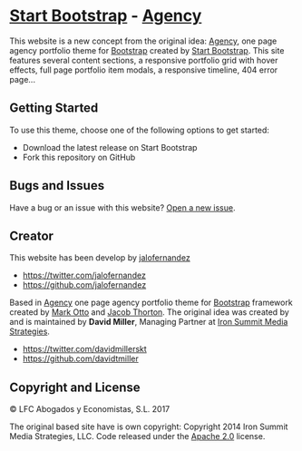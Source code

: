 # [Start Bootstrap](http://startbootstrap.com/) - [Agency](http://startbootstrap.com/template-overviews/agency/)

This website is a new concept from the original idea: [Agency](http://startbootstrap.com/template-overviews/agency/), one page agency portfolio theme for [Bootstrap](http://getbootstrap.com/) created by [Start Bootstrap](http://startbootstrap.com/).
This site features several content sections, a responsive portfolio grid with hover effects, full page portfolio item modals, a responsive timeline, 404 error page...

## Getting Started

To use this theme, choose one of the following options to get started:
* Download the latest release on Start Bootstrap
* Fork this repository on GitHub

## Bugs and Issues

Have a bug or an issue with this website? [Open a new issue](https://github.com/jalofernandez/lfcabogados/issues).

## Creator

This website has been develop by [jalofernandez](https://github.com/jalofernandez/lfcabogados)

* https://twitter.com/jalofernandez
* https://github.com/jalofernandez

Based in [Agency](http://startbootstrap.com/template-overviews/agency/) one page agency portfolio theme for [Bootstrap](http://getbootstrap.com/) framework created by [Mark Otto](https://twitter.com/mdo) and [Jacob Thorton](https://twitter.com/fat).
The original idea was created by and is maintained by **David Miller**, Managing Partner at [Iron Summit Media Strategies](http://www.ironsummitmedia.com/).

* https://twitter.com/davidmillerskt
* https://github.com/davidtmiller

## Copyright and License

© LFC Abogados y Economistas, S.L. 2017 

The original based site have is own copyright: Copyright 2014 Iron Summit Media Strategies, LLC. Code released under the [Apache 2.0](https://github.com/IronSummitMedia/startbootstrap-agency/blob/gh-pages/LICENSE) license.
